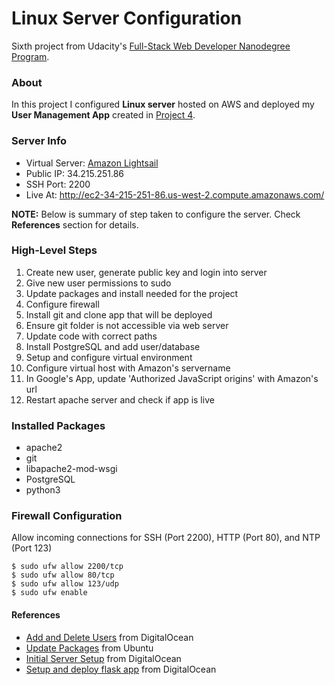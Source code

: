 # Linux Server Configuration

Sixth project from Udacity's [Full-Stack Web Developer Nanodegree Program](https://www.udacity.com/course/full-stack-web-developer-nanodegree--nd004).

### About
In this project I configured __Linux server__ hosted on AWS and deployed my __User Management App__ created in [Project 4](https://github.com/dimak1/udacity-fsnd-project4).

### Server Info
- Virtual Server: [Amazon Lightsail](https://amazonlightsail.com/)
- Public IP: 34.215.251.86
- SSH Port: 2200
- Live At: http://ec2-34-215-251-86.us-west-2.compute.amazonaws.com/

__NOTE:__ Below is summary of step taken to configure the server. Check __References__ section for details.

### High-Level Steps
1. Create new user, generate public key and login into server
2. Give new user permissions to sudo
3. Update packages and install needed for the project
4. Configure firewall
5. Install git and clone app that will be deployed
6. Ensure git folder is not accessible via web server
7. Update code with correct paths
8. Install PostgreSQL and add user/database
9. Setup and configure virtual environment
10. Configure virtual host with Amazon's servername
11. In Google's App, update 'Authorized JavaScript origins' with Amazon's url
12. Restart apache server and check if app is live

### Installed Packages

- apache2
- git
- libapache2-mod-wsgi
- PostgreSQL
- python3

### Firewall Configuration
Allow incoming connections for SSH (Port 2200), HTTP (Port 80), and NTP (Port 123)
```
$ sudo ufw allow 2200/tcp
$ sudo ufw allow 80/tcp
$ sudo ufw allow 123/udp
$ sudo ufw enable
```

#### References

- [Add and Delete Users](https://www.digitalocean.com/community/tutorials/how-to-add-and-delete-users-on-an-ubuntu-14-04-vps) from DigitalOcean
- [Update Packages](https://wiki.ubuntu.com/Security/Upgrades) from Ubuntu
- [Initial Server Setup](https://www.digitalocean.com/community/tutorials/initial-server-setup-with-ubuntu-14-04) from DigitalOcean
- [Setup and deploy flask app](https://www.digitalocean.com/community/tutorials/how-to-deploy-a-flask-application-on-an-ubuntu-vps) from DigitalOcean
